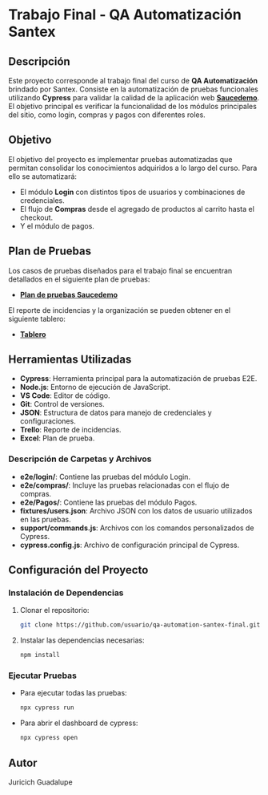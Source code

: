 # Trabajo Final - QA Automatización Santex

## Descripción
Este proyecto corresponde al trabajo final del curso de **QA Automatización** brindado por Santex. Consiste en la automatización de pruebas funcionales utilizando **Cypress** para validar la calidad de la aplicación web [**Saucedemo**](https://www.saucedemo.com). El objetivo principal es verificar la funcionalidad de los módulos principales del sitio, como login, compras y pagos con diferentes roles.

## Objetivo
El objetivo del proyecto es implementar pruebas automatizadas que permitan consolidar los conocimientos adquiridos a lo largo del curso. Para ello se automatizará:

- El módulo **Login** con distintos tipos de usuarios y combinaciones de credenciales.
- El flujo de **Compras** desde el agregado de productos al carrito hasta el checkout.
- Y el módulo de pagos.

## Plan de Pruebas

Los casos de pruebas diseñados para el trabajo final se encuentran detallados en el siguiente plan de pruebas:

- [**Plan de pruebas Saucedemo**](https://docs.google.com/spreadsheets/d/1ldvy_7QHPnqOeuWTdIDTVgAIwS0kMFyH/edit?pli=1&gid=667922442#gid=667922442)

El reporte de incidencias y la organización se pueden obtener en el siguiente tablero:

 - [**Tablero**](https://trello.com/invite/b/67520bb971f5024007b5ef19/ATTI353614252c63d8147e54a298719c7805F93398EE/test-qa)

## Herramientas Utilizadas

- **Cypress**: Herramienta principal para la automatización de pruebas E2E.
- **Node.js**: Entorno de ejecución de JavaScript.
- **VS Code**: Editor de código.
- **Git**: Control de versiones.
- **JSON**: Estructura de datos para manejo de credenciales y configuraciones.
- **Trello**: Reporte de incidencias.
- **Excel**: Plan de prueba.

### Descripción de Carpetas y Archivos

- **e2e/login/**: Contiene las pruebas del módulo Login.
- **e2e/compras/**: Incluye las pruebas relacionadas con el flujo de compras.
- **e2e/Pagos/**: Contiene las pruebas del módulo Pagos.
- **fixtures/users.json**: Archivo JSON con los datos de usuario utilizados en las pruebas.
- **support/commands.js**: Archivos con los comandos personalizados de Cypress.
- **cypress.config.js**: Archivo de configuración principal de Cypress.

## Configuración del Proyecto

### Instalación de Dependencias
1. Clonar el repositorio:
   ```bash
   git clone https://github.com/usuario/qa-automation-santex-final.git
   ```

2. Instalar las dependencias necesarias:
   ```bash
   npm install
   ```

### Ejecutar Pruebas

- Para ejecutar todas las pruebas:
   ```bash
   npx cypress run
   ```

- Para abrir el dashboard de cypress:
   ```bash
   npx cypress open
   ```
   
## Autor
Juricich Guadalupe
